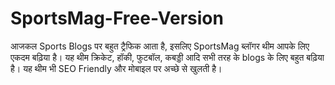 # SportsMag-Free-Version
आजकल Sports Blogs पर बहुत ट्रैफिक आता है, इसलिए SportsMag ब्लॉगर थीम आपके लिए एकदम बढ़िया है। यह थीम क्रिकेट, हॉकी, फुटबॉल, कबड्डी आदि सभी तरह के blogs के लिए बहुत बढ़िया है। यह थीम भी SEO Friendly और मोबाइल पर अच्छे से खुलती है। 
